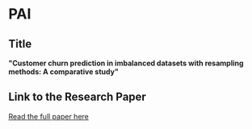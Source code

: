 # PAI 
## Title
**"Customer churn prediction in imbalanced datasets with resampling methods: A comparative study"**
## Link to the Research Paper
[Read the full paper here](https://www.sciencedirect.com/science/article/pii/S0957417423035881)
